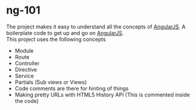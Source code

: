 ng-101
===========
The project makes it easy to understand all the concepts of [AngularJS][1]. A boilerplate code to get up and go on [AngularJS][1].          
This project uses the following concepts

 - Module
 - Route
 - Controller
 - Directive
 - Service
 - Partials (Sub views or Views)
 - Code comments are there for hinting of things
 - Making pretty URLs with HTML5 History API (This is commented inside the code) 






[1]: https://angularjs.org/